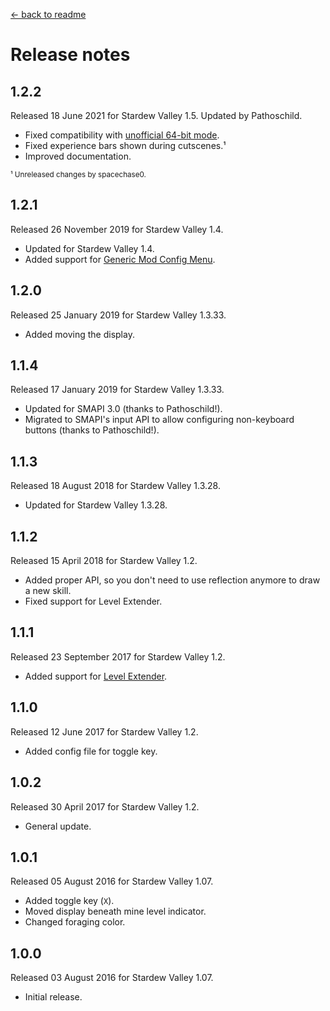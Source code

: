 ﻿﻿[← back to readme](README.md)

# Release notes
## 1.2.2
Released 18 June 2021 for Stardew Valley 1.5. Updated by Pathoschild.

* Fixed compatibility with [unofficial 64-bit mode](https://stardewvalleywiki.com/Modding:Migrate_to_64-bit_on_Windows).
* Fixed experience bars shown during cutscenes.¹
* Improved documentation.

<sup>¹ Unreleased changes by spacechase0.</sup>

## 1.2.1
Released 26 November 2019 for Stardew Valley 1.4.

* Updated for Stardew Valley 1.4.
* Added support for [Generic Mod Config Menu](https://www.nexusmods.com/stardewvalley/mods/5098).

## 1.2.0
Released 25 January 2019 for Stardew Valley 1.3.33.

* Added moving the display.

## 1.1.4
Released 17 January 2019 for Stardew Valley 1.3.33.

* Updated for SMAPI 3.0 (thanks to Pathoschild!).
* Migrated to SMAPI's input API to allow configuring non-keyboard buttons (thanks to Pathoschild!).

## 1.1.3
Released 18 August 2018 for Stardew Valley 1.3.28.

* Updated for Stardew Valley 1.3.28.

## 1.1.2
Released 15 April 2018 for Stardew Valley 1.2.

* Added proper API, so you don't need to use reflection anymore to draw a new skill.
* Fixed support for Level Extender.

## 1.1.1
Released 23 September 2017 for Stardew Valley 1.2.

* Added support for [Level Extender](https://www.nexusmods.com/stardewvalley/mods/1471).

## 1.1.0
Released 12 June 2017 for Stardew Valley 1.2.

* Added config file for toggle key.

## 1.0.2
Released 30 April 2017 for Stardew Valley 1.2.

* General update.

## 1.0.1
Released 05 August 2016 for Stardew Valley 1.07.

* Added toggle key (`X`).
* Moved display beneath mine level indicator.
* Changed foraging color. 

## 1.0.0
Released 03 August 2016 for Stardew Valley 1.07.

* Initial release.
